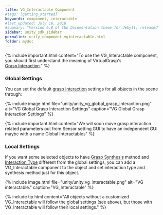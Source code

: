 ```yaml
---
title: VG_Interactable Component
#tags: [getting_started]
keywords: component, interactable
#last_updated: July 16, 2016
#summary: "Version 6.0 of the Documentation theme for Jekyll, released July 4, 2016, implements relative links so you can view the files offline or on any server without configuring urls and baseurls. Additionally, you can store pages in subdirectories. Templates for alerts and images are available."
sidebar: unity_sdk_sidebar
permalink: unity_component_vginteractable.html
folder: mydoc
---
```




{% include important.html content="To use the VG_Interactable component, you should first understand the meaning of VirtualGrasp's  
[Grasp Interaction](grasp_interaction.html#grasp-interaction)." %}


### Global Settings

You can set the default [grasp Interaction](grasp_interaction.html#grasp-interaction) settings for all objects in the scene through:

{% include image.html file="unity/unity_vg_global_grasp_interaction.png" alt="VG Global Grasp Interaction Settings" caption="VG Global Grasp Interaction Settings" %}

{% include important.html content="We will soon move grasp interaction related parameters out from Sensor setting GUI to have an independent GUI maybe with a name Global Interactables" %}

### Local Settings

If you want some selected objects to have <a href="#" data-toggle="tooltip" data-original-title="{{site.data.glossary.GraspSynthesisMethod}}">Grasp Synthesis</a> method and 
<a href="#" data-toggle="tooltip" data-original-title="{{site.data.glossary.InteractionType}}">Interaction Type</a> different from the global settings, 
you can add a VG_Interactable component to the object and set interaction type and synthesis method just for this object.


{% include image.html file="unity/unity_vg_interactable.png" alt="VG interactable." caption="VG_Interactable" %}

{% include tip.html content="All objects without a customized VG_Interactable will follow the global settings (see above), but those with VG_Interactable will follow their local settings." %}
